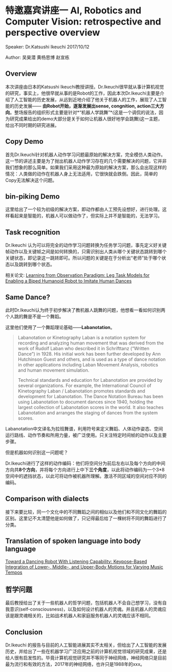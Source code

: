 # 特邀嘉宾讲座一 AI, Robotics and Computer Vision: retrospective and perspective overview
Speaker: Dr.Katsushi Ikeuchi 2017/10/12

Author: 吴昊潜 黄杨思博 赵宣栋 

## Overview
本次讲座由日本的Katsushi Ikeuchi教授讲授。Dr.Ikeuchi很早就从事计算机视觉的研究，事实上，他很早就从事的是Robot的工作，因此本次Dr.Ikeuchi主要是介绍了人工智能的历史发展，从远到近地介绍了他关于机器人的工作，展现了人工智能的历史发展—— **由Robot开始，逐渐发展出sense, congnition, action三大方向**。整场报告的组织形式主要是针对*“机器人学跳舞”*(这是一个调侃的说法，因为研究成果给出的demo大部分是关于如何让机器人很好地学会跳舞)这一主题，给出不同时期的研究进展。


## Copy Demo
首先Dr.Ikeuchi针对机器人动作学习问题最原始的解决方案，完全模仿人类动作。这一节的讲述主要是为了抛出机器人动作学习存在的几个需要解决的问题，它并非我们想象的那么简单。如果我们采用这种最为原始的解决方案，那么会出现这样的情况：人类做的动作在机器人身上无法适用，它很快就会跌倒。因此，简单的Copy无法解决这个问题。

## bin-piking Demo
这里给出了一个较为初级的解决方案，即动作都由人工预先设想好，进行处理。这样看起来是智能的，机器人可以做动作了，但实际上并不是智能的，无法学习。

## Task recognition
Dr.Ikeuchi 认为可以将完全的动作学习问题转换为任务学习问题，事先定义好关键帧动作以及关键帧之间是如何转换的，只需识别出人类从哪个关键状态跳转到哪个关键状态，即记录这一跳转即可。所以问题的关键是在于分析出“老师”处于哪个状态以及跳转到哪个状态。

相关论文: [Learning from Observation Paradigm: Leg Task Models for Enabling a Biped Humanoid Robot to Imitate Human Dances](http://www.cvl.iis.u-tokyo.ac.jp/~ki/papers/nakaoka-07.pdf)

## Same Dance?
此时Dr.Ikeuchi认为终于初步解决了教机器人跳舞的问题，他想看一看如何识别两个人跳的舞是不是一个舞蹈。

这里他们使用了一个舞蹈理论基础——**Labanotation**。

> Labanotation or Kinetography Laban is a notation system for recording and analyzing human movement that was derived from the work of Rudolf Laban who described it in Schrifttanz (“Written Dance”) in 1928. His initial work has been further developed by Ann Hutchinson Guest and others, and is used as a type of dance notation in other applications including Laban Movement Analysis, robotics and human movement simulation.
> 
> Technical standards and education for Labanotation are provided by several organizations. For example, the International Council of Kinetography Laban / Labanotation promotes standards and development for Labanotation. The Dance Notation Bureau has been using Labanotation to document dances since 1940, holding the largest collection of Labanotation scores in the world. It also teaches Labanotation and arranges the staging of dances from the system scores.

Labanotation中文译名为拉班舞谱，利用符号来定义舞蹈、人体动作姿态、空间运行路线、动作节奏和所用力量，被广泛使用。只关注特定时间帧的动作以及主要步骤。

但是机器如何识别这一问题呢？

Dr.Ikeuchi进行了这样的动作编码：他们将空间分为前后左右以及每个方向的中间方向共**8个方向**，并将每个方向进行上中下**三个角度**，以此将动作编码为一个3\*8空间中的遮挡状态，以此可将动作被机器所理解。激活不同区域的空间对应不同的编码。

## Comparison with dialects
接下来要比较，同一个文化中的不同舞蹈之间的相似以及他们和不同文化的舞蹈的区别。这里记不太清楚他是如何做了，只记得最后给了一棵树将不同的舞蹈进行了分类。

## Translation of spoken language into body language
[Toward a Dancing Robot With Listening Capability: Keypose-Based Integration of Lower-, Middle-, and Upper-Body Motions for Varying Music Tempos](http://www.cvl.iis.u-tokyo.ac.jp/~ki/papers/okagen-2014.pdf)

## 哲学问题
最后教授给出了关于一些机器人的哲学问题，包括机器人不会自己想学习，没有自我意识(self-consciousness)，以及如何设计机器人的灵魂。并且机器人的灵魂应该是跟灵魂相关的，比如战术机器人和家庭服务机器人的灵魂应该不相同。

## Conclusion
Dr.Ikeuchi 的报告与目前的人工智能进展其实不太相关，但给出了人工智能的发展历史，并给出了一些在机器学习广泛应用之前的计算机视觉领域的研究成果，还是给人很有启发性的。毕竟计算机视觉研究并不等同于神经网络，神经网络只是目前最为流行和有效的方法，2017年的神经网络，也许只是1988年的xxx。
